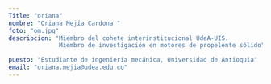 ```yaml
---
Title: "oriana"
nombre: "Oriana Mejía Cardona "
foto: "om.jpg"
descripcion: "Miembro del cohete interinstitucional UdeA-UIS.
              Miembro de investigación en motores de propelente sólido"

puesto: "Estudiante de ingeniería mecánica, Universidad de Antioquia"
email: "oriana.mejia@udea.edu.co"
---
```

